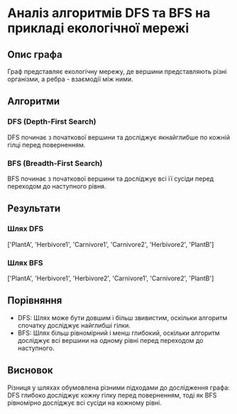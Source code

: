 # Аналіз алгоритмів DFS та BFS на прикладі екологічної мережі

## Опис графа

Граф представляє екологічну мережу, де вершини представляють різні організми, а ребра - взаємодії між ними.

## Алгоритми

### DFS (Depth-First Search)

DFS починає з початкової вершини та досліджує якнайглибше по кожній гілці перед поверненням.

### BFS (Breadth-First Search)

BFS починає з початкової вершини та досліджує всі її сусіди перед переходом до наступного рівня.

## Результати

### Шлях DFS
['PlantA', 'Herbivore1', 'Carnivore1', 'Carnivore2', 'Herbivore2', 'PlantB']

### Шлях BFS
['PlantA', 'Herbivore1', 'Herbivore2', 'Carnivore1', 'Carnivore2', 'PlantB']

## Порівняння

- DFS: Шлях може бути довшим і більш звивистим, оскільки алгоритм спочатку досліджує найглибші гілки.
- BFS: Шлях більш рівномірний і менш глибокий, оскільки алгоритм досліджує всі вершини на одному рівні перед переходом до наступного.

## Висновок

Різниця у шляхах обумовлена різними підходами до дослідження графа: DFS глибоко досліджує кожну гілку перед поверненням, тоді як BFS рівномірно досліджує всі сусіди на кожному рівні.